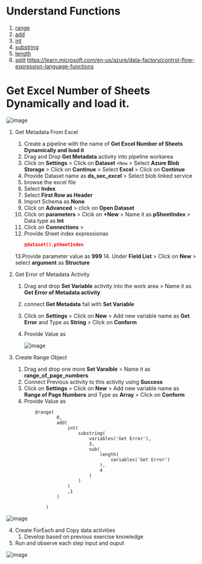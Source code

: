 # Understand Functions
1. [range](https://learn.microsoft.com/en-us/azure/data-factory/control-flow-expression-language-functions#range)
3. [add](https://learn.microsoft.com/en-us/azure/data-factory/control-flow-expression-language-functions#add)
4. [int](https://learn.microsoft.com/en-us/azure/data-factory/control-flow-expression-language-functions#int)
5. [substring](https://learn.microsoft.com/en-us/azure/data-factory/control-flow-expression-language-functions#substring)
6. [length](https://learn.microsoft.com/en-us/azure/data-factory/control-flow-expression-language-functions#length)
7. [split](https://learn.microsoft.com/en-us/azure/data-factory/control-flow-expression-language-functions#split)
https://learn.microsoft.com/en-us/azure/data-factory/control-flow-expression-language-functions
# Get Excel Number of Sheets Dynamically and load it.

![image](https://user-images.githubusercontent.com/20516321/228440244-8cd81c11-813c-4014-b478-dd2fc385ad51.png)

1. Get Metadata From Excel
    1. Create a pipeline with the name of **Get Excel Number of Sheets Dynamically and load it**
    2. Drag and Drop **Get Metadata** activity into pipeline workarea
    3. Click on **Settings** > Click on **Dataset** `+New` > Select **Azure Blob Storage** > Click on **Continue** > Select **Excel** > Click on **Continue**
    4. Provide Dataset name as **ds_sec_excel** > Select blob linked service
    5. browse the excel file
    6. Select **Index**
    7. Select **First Row as Header**
    8. Import Schema as **None**
    9. Click on **Advanced** > click on **Open Dataset**
    10. Click on **parameters** > Clcik on **+New** > Name it as **pSheetIndex** > Data type as **Int**
    11. Click on **Connections** > 
    12. Provide Sheet index expressionas 
        ``` json
        @dataset().pSheetIndex
        
        ```
    13.Provide parameter value as **999**
    14. Under **Field List** > Click on **New** > select **argument** as **Structure** 

2. Get Error of Metadata Activity

    1. Drag and drop **Set Variable** activity into the work area > Name it as **Get Error of Metadata activity**
    2. connect **Get Metadata** fail with **Set Variable**
    3. Click on **Settings** > Click on **New** > Add new variable name as **Get Error** and Type as **String** > Click on **Conform**
    4. Provide Value as


       ![image](https://user-images.githubusercontent.com/20516321/228446981-5b93b669-1f25-4cfe-953a-0ff5d61b45fd.png)


3. Create Range Object
    1. Drag and drop one more **Set Varaible** > Name it as **range_of_page_numbers**
    2. Connect Previous activity to this activity using **Success**
    3. Click on **Settings** > Click on **New** > Add new variable name as **Range of Page Numbers** and Type as **Array** > Click on **Conform**
    4. Provide Value as
        ```
            @range(
                    0,
                    add(
                        int(
                            substring(
                                variables('Get Error'),
                                3,
                                sub(
                                    length(
                                        variables('Get Error')
                                    ),
                                    4
                                )
                            )
                        )
                        ,1
                    )
                
                )
        ``` 

![image](https://user-images.githubusercontent.com/20516321/228446856-7526191b-6d80-4341-a50e-db328ab64525.png)
 
4. Create ForEach and Copy data activities
    1. Develop based on previous exercise knowledge
5. Run and observe each step input and ouput

![image](https://user-images.githubusercontent.com/20516321/228448475-57c9a1fd-520c-4c7d-b532-7b8430774e99.png)



